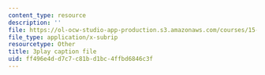 ```yaml
---
content_type: resource
description: ''
file: https://ol-ocw-studio-app-production.s3.amazonaws.com/courses/15-960-new-executive-thinking-social-impact-technology-projects-fall-2017-spring-2018/ff496e4dd7c7c81bd1bc4ffbd6846c3f_omuDD2rZqlE.srt
file_type: application/x-subrip
resourcetype: Other
title: 3play caption file
uid: ff496e4d-d7c7-c81b-d1bc-4ffbd6846c3f
---
```

